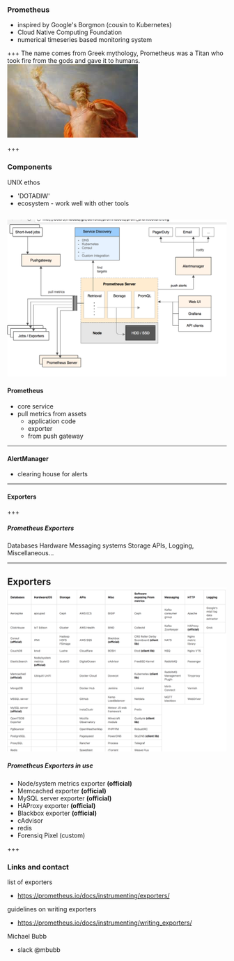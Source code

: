 ### Prometheus

- inspired by Google's Borgmon (cousin to Kubernetes)
- Cloud Native Computing Foundation
- numerical timeseries based monitoring system


+++
The name comes from Greek mythology, Prometheus was a Titan who took fire from the gods and gave it to humans.
![Fire](promAssets/promFire.jpeg)

+++
### Components

UNIX ethos
  - 'DOTADIW'
  - ecosystem - work well with other tools

![PromArch](promAssets/PromArch.png)
---

#### Prometheus
- core service
- pull metrics from assets
  - application code
  - exporter
  - from push gateway




---

#### AlertManager
- clearing house for alerts

---

#### Exporters

+++

##### Prometheus Exporters
Databases
Hardware
Messaging systems
Storage
APIs, Logging, Miscellaneous...

---
Exporters
![PromExp](promAssets/PromExport.png)
---

##### Prometheus Exporters in use

  - Node/system metrics exporter __(official)__
  - Memcached exporter __(official)__
  - MySQL server exporter __(official)__
  - HAProxy exporter __(official)__
  - Blackbox exporter __(official)__
  - cAdvisor
  - redis
  - Forensiq Pixel (custom)

+++

### Links and contact

list of exporters
- https://prometheus.io/docs/instrumenting/exporters/

guidelines on writing exporters
- https://prometheus.io/docs/instrumenting/writing_exporters/

Michael Bubb
- slack \@mbubb
